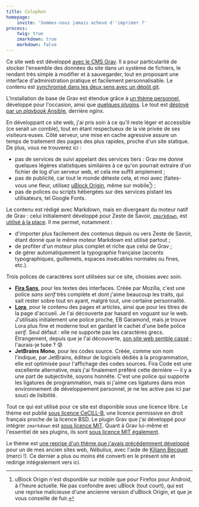```yaml
---
title: Colophon
homepage:
    invite: 'Sommes-nous jamais achevé d''imprimer ?'
process:
    twig: true
    zmarkdown: true
    markdown: false
---
```


Ce site web est développé [avec le CMS Grav](https://getgrav.org/). Il a pour particularité de stocker l'ensemble des données du site dans un système de fichiers, le rendant très simple à modifier et à sauvegarder, tout en proposant une interface d'administration pratique et facilement personnalisable. Le contenu est [synchronisé dans les deux sens avec un dépôt git](https://github.com/AmauryCarrade/amaury.carrade.eu).

L'installation de base de Grav est étendue grâce à [un thème personnel](https://github.com/AmauryCarrade/grav-theme-amaury-carrade), développé pour l'occasion, ainsi que [quelques plugins](https://github.com/AmauryCarrade/thestias-infra/blob/main/roles/amaury.carrade.eu/vars/main.yml). Le tout est [déployé par un _playbook_ Ansible](https://github.com/AmauryCarrade/thestias-infra), derrière _nginx_.

En développant ce site web, j'ai pris soin à ce qu'il reste léger et accessible (ce serait un comble), tout en étant respectueux de la vie privée de ses visiteurs·euses. Côté serveur, une mise en cache agressive assure un temps de traitement des pages des plus rapides, proche d'un site statique. De plus, vous ne trouverez ici :
- pas de services de suivi appelant des services tiers : Grav me donne quelques légères statistiques similaires à ce qu'on pourrait extraire d'un fichier de log d'un serveur web, et cela me suffit amplement ;
- pas de publicité, car tout le monde déteste cela, et moi avec (faites-vous une fleur, utilisez [uBlock Origin](https://ublockorigin.com/fr), même sur mobile[^ublock]) ;
- pas de polices ou scripts hébergées sur des services pistant les utilisateurs, tel Google Fonts.

[^ublock]: uBlock Origin n'est disponible sur mobile que pour Firefox pour Android, à l'heure actuelle. Ne pas confondre avec uBlock (tout court), qui est une reprise malicieuse d'une ancienne version d'uBlock Origin, et que je vous conseille de fuir.

Le contenu est rédigé avec Markdown, mais en divergeant du moteur natif de Grav : celui initialement développé pour Zeste de Savoir, [`zmarkdown`](https://github.com/zestedesavoir/zmarkdown), est [utilisé à la place](https://github.com/AmauryCarrade/grav-plugin-zmarkdown-engine). Il me permet, notamment :
- d'importer plus facilement des contenus depuis ou vers Zeste de Savoir, étant donné que le même moteur Markdown est utilisé partout ;
- de profiter d'un moteur plus complet et riche que celui de Grav ;
- de gérer automatiquement la typographie française (accents typographiques, guillemets, espaces insécables normales ou fines, etc.).

Trois polices de caractères sont utilisées sur ce site, choisies avec soin.
- **[Fira Sans](https://mozilla.github.io/Fira/)**, pour les textes des interfaces. Créée par Mozilla, c'est une police _sans serif_ très complète et dont j'aime beaucoup les traits, qui sait rester sobre tout en ayant, malgré tout, une certaine personnalité.
- **[Lora](https://github.com/cyrealtype/Lora-Cyrillic)**, pour le contenu des pages et articles, ainsi que pour les titres de la page d'accueil. Je l'ai découverte par hasard en voguant sur le web. J'utilisais initialement une police proche, EB Garamond, mais je trouve Lora plus fine et moderne tout en gardant le cachet d'une belle police _serif_. Seul défaut : elle ne supporte pas les caractères grecs. Étrangement, depuis que je l'ai découverte, [son site web semble cassé](https://www.cyreal.org/fonts/lora/) ; l'aurais-je tuée ? 😰
- **JetBrains Mono**, pour les codes source. Créée, comme son nom l'indique, par JetBrains, éditeur de logiciels dédiés à la programmation, elle est optimisée pour l'affichage des codes sources. Fira Code est une excellente alternative, mais j'ai finalement préféré cette dernière — il y a une part de subjectivité, soyons honnête. C'est une police qui supporte les ligatures de programmation, mais si j'aime ces ligatures dans mon environnement de développement personnel, je ne les active pas ici par souci de lisibilité.

Tout ce qui est utilisé pour ce site est disponible sous une licence libre. Le thème est publié [sous licence CeCILL-B](https://cecill.info/licences/Licence_CeCILL-B_V1-fr.html), une licence permissive en droit français proche de la licence BSD. Le plugin Grav que j'ai développé pour intégrer `zmarkdown` est [sous licence MIT](https://opensource.org/licenses/MIT). Quant à Grav lui-même et l'essentiel de ses plugins, ils sont [sous licence MIT également](https://opensource.org/licenses/MIT).

Le thème est [une reprise d'un thème que j'avais précédemment développé](https://github.com/AmauryCarrade/grav-theme-amaury-carrade/tree/79ed47781e60366dbafaf3804a9e9df64ea48594) pour un de mes ancien sites web, _Nébulius_, avec l'aide de [Kiliann Becquet](https://kiliannbecquet.fr/) (merci !). Ce dernier a plus ou moins été converti en le présent site et redirige intégralement vers ici.